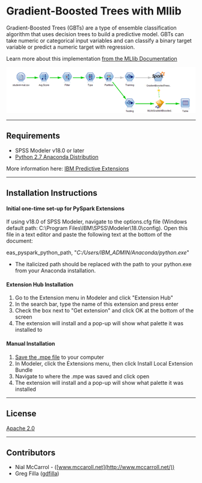 # Gradient-Boosted Trees with Mllib
Gradient-Boosted Trees (GBTs) are a type of ensemble classification algorithm that uses decision trees to build a predictive model.  GBTs can take numeric or categorical input variables and can classify a binary target variable or predict a numeric target with regression.  

Learn more about this implementation [from the MLlib Documentation][4]

![Stream](https://raw.githubusercontent.com/IBMPredictiveAnalytics/Gradient_Boosted_Trees_with_MLlib/master/screenshots/stream.png)


---
Requirements
----
-	SPSS Modeler v18.0 or later
- [Python 2.7 Anaconda Distribution](https://www.continuum.io/downloads)

More information here: [IBM Predictive Extensions][2]

---
Installation Instructions
----

#### Initial one-time set-up for PySpark Extensions

If using v18.0 of SPSS Modeler, navigate to the options.cfg file (Windows default path: C:\Program Files\IBM\SPSS\Modeler\18.0\config).  Open this file in a text editor and paste the following text at the bottom of the document:

  eas_pyspark_python_path, "*C:/Users/IBM_ADMIN/Anaconda/python.exe*"

  -   The italicized path should be replaced with the path to your python.exe from your Anaconda installation.

#### Extension Hub Installation
1. Go to the Extension menu in Modeler and click "Extension Hub"
2. In the search bar, type the name of this extension and press enter
3. Check the box next to "Get extension" and click OK at the bottom of the screen
4. The extension will install and a pop-up will show what palette it was installed to

#### Manual Installation
1.	[Save the .mpe file][3] to your computer
2.	In Modeler, click the Extensions menu, then click Install Local Extension Bundle
3.	Navigate to where the .mpe was saved and click open
4.	The extension will install and a pop-up will show what palette it was installed

---
License
----

[Apache 2.0][1]

---
Contributors
----
- Nial McCarrol - ([www.mccaroll.net](http://www.mccarroll.net/))
- Greg Filla ([gdfilla](https://twitter.com/gdfilla))


[1]: http://www.apache.org/licenses/LICENSE-2.0.html
[2]:https://developer.ibm.com/predictiveanalytics/downloads
[3]:https://github.com/IBMPredictiveAnalytics/Gradient_Boosted_Trees_with_MLlib/releases/download/1.0.0/GradientBoostedTreeswithMLlib.mpe
[4]:http://spark.apache.org/docs/latest/mllib-ensembles.html#gradient-boosted-trees-gbts
